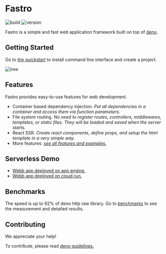 # Fastro
![][build] ![][version]

Fastro is a simple and fast web application framework built on top of
[deno](https://deno.land).

## Getting Started

Go to [the quickstart](https://fastro.dev/docs/quickstart) to install command
line interface and create a project.

![][tree]

## Features

Fastro provides easy-to-use features for web development.

- Container based dependency injection. *Put all dependencies in a container and
  access them via function parameters.*
- File system routing. *No need to register routes, controllers, middlewares,
  templates, or static files. They will be loaded and saved when the server
  starts.*
- React SSR. *Create react components, define props, and setup the html template
  in a very simple way.*
- More features:
  [*see all features and examples.*](https://github.com/fastrodev/fastro/blob/master/module)

## Serverless Demo

- [Webb app deployed on app engine.](https://phonic-altar-274306.ue.r.appspot.com)
- [Webb app deployed on cloud run.](https://hello-6bxxicr2uq-ue.a.run.app/)

## Benchmarks

The speed is up to 92% of deno http raw library. Go to
[benchmarks](https://fastro.dev/benchmarks) to see the measurement and detailed
results.

## Contributing

We appreciate your help!

To contribute, please read
[deno guidelines.](https://github.com/denoland/deno/blob/main/docs/contributing/style_guide.md)

[build]: https://github.com/fastrodev/fastro/workflows/ci/badge.svg?branch=master "build"
[version]: https://img.shields.io/github/v/release/fastrojs/fastro?label=version "version"
[tree]: https://raw.githubusercontent.com/fastrojs/fastro/gh-pages/public/tree.svg "tree"
